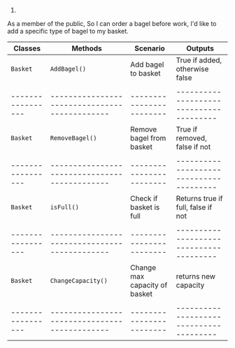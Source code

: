 
1.
As a member of the public,
So I can order a bagel before work,
I'd like to add a specific type of bagel to my basket.









| Classes         | Methods                                     | Scenario               | Outputs								 |
|-----------------|---------------------------------------------|------------------------|---------------------------------------|
| `Basket		` | `AddBagel()								`	| Add bagel to basket	 |	True if added, otherwise false		 |
|                 |                                             |						 |										 |
|-----------------|---------------------------------------------|------------------------|---------------------------------------|
| `Basket		` | `RemoveBagel()							`	| Remove bagel from basket|True if removed, false if not		 |
|                 |                                             |						 |										 |
|-----------------|---------------------------------------------|------------------------|---------------------------------------|
| `Basket		` | `isFull()								`	| Check if basket is full|Returns true if full, false if not	 |
|                 |                                             |						 |										 |
|-----------------|---------------------------------------------|------------------------|---------------------------------------|
| `Basket		` | `ChangeCapacity()						`	| Change max capacity of basket|returns new capacity			 |
|                 |                                             |						 |										 |
|-----------------|---------------------------------------------|------------------------|---------------------------------------|	